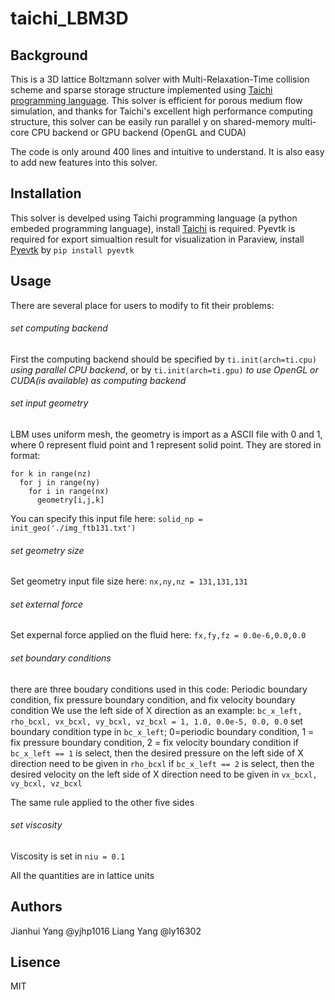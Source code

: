 # taichi_LBM3D
## Background
This is a 3D lattice Boltzmann solver with Multi-Relaxation-Time collision scheme and sparse storage structure implemented using [Taichi programming language](https://github.com/taichi-dev/taichi). This solver is efficient for porous medium flow simulation,  and thanks for Taichi's excellent high performance computing structure, this solver can be easily run parallel y on shared-memory multi-core CPU backend or GPU backend (OpenGL and CUDA)

The code is only around 400 lines and intuitive to understand. It is also easy to add new features into this solver.


## Installation
This solver is develped using Taichi programming language (a python embeded programming language), install [Taichi](https://github.com/taichi-dev/taichi) is required.
Pyevtk is required for export simualtion result for visualization in Paraview, install [Pyevtk](https://pypi.org/project/pyevtk/) by `pip install pyevtk`

## Usage
There are several place for users to modify to fit their problems:
###### set computing backend
First the computing backend should be specified by `ti.init(arch=ti.cpu)` *using parallel CPU backend*, or by `ti.init(arch=ti.gpu)` *to use OpenGL or CUDA(is available) as computing backend*
###### set input geometry
LBM uses uniform mesh, the geometry is import as a ASCII file with 0 and 1, where 0 represent fluid point and 1 represent solid point. They are stored in format:
```
for k in range(nz)
  for j in range(ny)
    for i in range(nx)
      geometry[i,j,k]
```
You can specify this input file here:
`solid_np = init_geo('./img_ftb131.txt')`

###### set geometry size
Set geometry input file size here: `nx,ny,nz = 131,131,131`

###### set external force
Set expernal force applied on the fluid here: `fx,fy,fz = 0.0e-6,0.0,0.0`

###### set boundary conditions
there are three boudary conditions used in this code: Periodic boundary condition, fix pressure boundary condition, and fix velocity boundary condition
We use the left side of X direction as an example: `bc_x_left, rho_bcxl, vx_bcxl, vy_bcxl, vz_bcxl = 1, 1.0, 0.0e-5, 0.0, 0.0`
set boundary condition type in `bc_x_left`; 0=periodic boundary condition, 1 = fix pressure boundary condition, 2 = fix velocity boundary condition
if `bc_x_left == 1` is select, then the desired pressure on the left side of X direction need to be given in `rho_bcxl`
if `bc_x_left == 2` is select, then the desired velocity on the left side of X direction need to be given in `vx_bcxl, vy_bcxl, vz_bcxl`

The same rule applied to the other five sides

###### set viscosity
Viscosity is set in `niu = 0.1`

All the quantities are in lattice units

## Authors
Jianhui Yang @yjhp1016
Liang Yang @ly16302

## Lisence 
MIT
